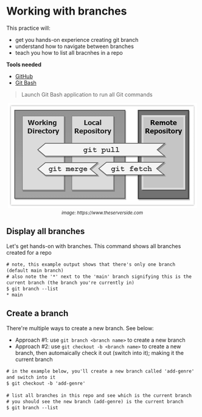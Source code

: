 # Working with branches
This practice will:
* get you hands-on experience creating git branch
* understand how to navigate between branches
* teach you how to list all bracnhes in a repo

**Tools needed**
* [GitHub](https://github.com/join)
* [Git Bash](https://git-scm.com/downloads)
> Launch Git Bash application to run all Git commands

<p align="center"><img src="../../images/git-pull-vs-fetch.gif"><br/><small><i>image: https://www.theserverside.com</i></small></p>

## Display all branches

Let's get hands-on with branches. This command shows all branches created for a repo
```
# note, this example output shows that there's only one branch (default main branch)
# also note the '*' next to the 'main' branch signifying this is the current branch (the branch you're currently in)
$ git branch --list
* main
```

## Create a branch

There're multiple ways to create a new branch. See below:
* Approach #1: use `git branch <branch name>` to create a new branch
* Approach #2: use `git checkout -b <branch name>` to create a new branch, then automaically check it out (switch into it); making it the current branch
```
# in the example below, you'll create a new branch called 'add-genre' and switch into it
$ git checkout -b 'add-genre'

# list all branches in this repo and see which is the current branch
# you should see the new branch (add-genre) is the current branch
$ git branch --list
```

